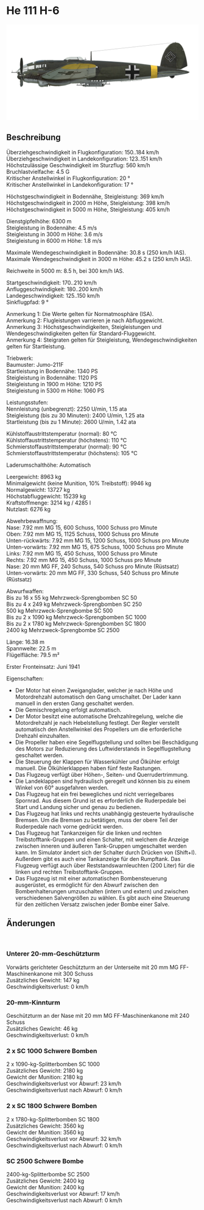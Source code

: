 # He 111 H-6  
  
![he111h6](../images/he111h6.png)  
  
## Beschreibung  
  
Überziehgeschwindigkeit in Flugkonfiguration: 150..184 km/h  
Überziehgeschwindigkeit in Landekonfiguration: 123..151 km/h  
Höchstzulässige Geschwindigkeit im Sturzflug: 560 km/h  
Bruchlastvielfache: 4.5 G  
Kritischer Anstellwinkel in Flugkonfiguration: 20 °  
Kritischer Anstellwinkel in Landekonfiguration: 17 °  
  
Höchstgeschwindigkeit in Bodennähe, Steigleistung: 369 km/h  
Höchstgeschwindigkeit in 2000 m Höhe, Steigleistung: 398 km/h  
Höchstgeschwindigkeit in 5000 m Höhe, Steigleistung: 405 km/h  
  
Dienstgipfelhöhe: 6300 m  
Steigleistung in Bodennähe: 4.5 m/s  
Steigleistung in 3000 m Höhe: 3.6 m/s  
Steigleistung in 6000 m Höhe: 1.8 m/s  
  
Maximale Wendegeschwindigkeit in Bodennähe: 30.8 s (250 km/h IAS).  
Maximale Wendegeschwindigkeit in 3000 m Höhe: 45.2 s (250 km/h IAS).  
  
Reichweite in 5000 m: 8.5 h, bei 300 km/h IAS.  
  
Startgeschwindigkeit: 170..210 km/h  
Anfluggeschwindigkeit: 180..200 km/h  
Landegeschwindigkeit: 125..150 km/h  
Sinkflugpfad: 9 °  
  
Anmerkung 1: Die Werte gelten für Normatmosphäre (ISA).  
Anmerkung 2: Flugleistungen varrieren je nach Abfluggewicht.  
Anmerkung 3: Höchstgeschwindigkeiten, Steigleistungen und Wendegeschwindigkeiten gelten für Standard-Fluggewicht.  
Anmerkung 4: Steigraten gelten für Steigleistung, Wendegeschwindigkeiten gelten für Startleistung.  
  
Triebwerk:  
Baumuster: Jumo-211F  
Startleistung in Bodennähe: 1340 PS  
Steigleistung in Bodennähe: 1120 PS  
Steigleistung in 1900 m Höhe: 1210 PS  
Steigleistung in 5300 m Höhe: 1060 PS  
  
Leistungsstufen:  
Nennleistung (unbegrenzt): 2250 U/min, 1.15 ata  
Steigleistung (bis zu 30 Minuten): 2400 U/min, 1.25 ata  
Startleistung (bis zu 1 Minute): 2600 U/min, 1.42 ata  
  
Kühlstoffaustrittstemperatur (normal): 80 °C  
Kühlstoffaustrittstemperatur (höchstens): 110 °C  
Schmierstoffaustrittstemperatur (normal): 90 °C  
Schmierstoffaustrittstemperatur (höchstens): 105 °C  
  
Laderumschalthöhe: Automatisch  
  
Leergewicht: 8963 kg  
Minimalgewicht (keine Munition, 10% Treibstoff): 9946 kg  
Normalgewicht: 13727 kg  
Höchstabfluggewicht: 15239 kg  
Kraftstoffmenge: 3214 kg / 4285 l  
Nutzlast: 6276 kg  
  
Abwehrbewaffnung:  
Nase: 7.92 mm MG 15, 600 Schuss, 1000 Schuss pro Minute  
Oben: 7.92 mm MG 15, 1125 Schuss, 1000 Schuss pro Minute  
Unten-rückwärts: 7.92 mm MG 15, 1200 Schuss, 1000 Schuss pro Minute  
Unten-vorwärts: 7.92 mm MG 15, 675 Schuss, 1000 Schuss pro Minute  
Links: 7.92 mm MG 15, 450 Schuss, 1000 Schuss pro Minute  
Rechts: 7.92 mm MG 15, 450 Schuss, 1000 Schuss pro Minute  
Nase: 20 mm MG FF, 240 Schuss, 540 Schuss pro Minute (Rüstsatz)  
Unten-vorwärts: 20 mm MG FF, 330 Schuss, 540 Schuss pro Minute (Rüstsatz)  
  
Abwurfwaffen:  
Bis zu 16 x 55 kg Mehrzweck-Sprengbomben SC 50  
Bis zu 4 x 249 kg Mehrzweck-Sprengbomben SC 250  
500 kg Mehrzweck-Sprengbombe SC 500  
Bis zu 2 x 1090 kg Mehrzweck-Sprengbomben SC 1000  
Bis zu 2 x 1780 kg Mehrzweck-Sprengbomben SC 1800  
2400 kg Mehrzweck-Sprengbombe SC 2500  
  
Länge: 16.38 m  
Spannweite: 22.5 m  
Flügelfläche: 79.5 m²  
  
Erster Fronteinsatz: Juni 1941  
  
Eigenschaften:  
- Der Motor hat einen Zweiganglader, welcher je nach Höhe und Motordrehzahl automatisch den Gang umschaltet. Der Lader kann manuell in den ersten Gang geschaltet werden.  
- Die Gemischregelung erfolgt automatisch.  
- Der Motor besitzt eine automatische Drehzahlregelung, welche die Motordrehzahl je nach Hebelstellung festlegt. Der Regler verstellt automatisch den Anstellwinkel des Propellers um die erforderliche Drehzahl einzuhalten.  
- Die Propeller haben eine Segelflugstellung und sollten bei Beschädigung des Motors zur Reduzierung des Luftwiderstands in Segelflugstellung geschaltet werden.  
- Die Steuerung der Klappen für Wasserkühler und Ölkühler erfolgt manuell. Die Ölkühlerklappen haben fünf feste Rastungen.  
- Das Flugzeug verfügt über Höhen-, Seiten- und Querrudertrimmung.  
- Die Landeklappen sind hydraulisch geregelt und können bis zu einem Winkel von 60° ausgefahren werden.  
- Das Flugzeug hat ein frei bewegliches und nicht verriegelbares Spornrad. Aus diesem Grund ist es erforderlich die Ruderpedale bei Start und Landung sicher und genau zu bedienen.  
- Das Flugzeug hat links und rechts unabhängig gesteuerte hydraulische Bremsen. Um die Bremsen zu betätigen, muss der obere Teil der Ruderpedale nach vorne gedrückt werden.  
- Das Flugzeug hat Tankanzeigen für die linken und rechten Treibstofftank-Gruppen und einen Schalter, mit welchem die Anzeige zwischen inneren und äußeren Tank-Gruppen umgeschaltet werden kann. Im Simulator ändert sich der Schalter durch Drücken von (Shift+I). Außerdem gibt es auch eine Tankanzeige für den Rumpftank. Das Flugzeug verfügt auch über Reststandswarnleuchten (200 Liter) für die linken und rechten Treibstofftank-Gruppen.  
- Das Flugzeug ist mit einer automatischen Bombensteuerung ausgerüstet, es ermöglicht für den Abwurf zwischen den Bombenhalterungen umzuschalten (intern und extern) und zwischen verschiedenen Salvengrößen zu wählen. Es gibt auch eine Steuerung für den zeitlichen Versatz zwischen jeder Bombe einer Salve.  
  
## Änderungen  
  ﻿
  
  
### Unterer 20-mm-Geschützturm  
  
Vorwärts gerichteter Geschützturm an der Unterseite mit 20 mm MG FF-Maschinenkanone mit 300 Schuss  
Zusätzliches Gewicht: 147 kg  
Geschwindigkeitsverlust: 0 km/h  ﻿
  
  
### 20-mm-Kinnturm  
  
Geschützturm an der Nase mit 20 mm MG FF-Maschinenkanone mit 240 Schuss  
Zusätzliches Gewicht: 46 kg  
Geschwindigkeitsverlust: 0 km/h  ﻿
  
  
### 2 x SC 1000 Schwere Bomben  
  
2 x 1090-kg-Splitterbomben SC 1000  
Zusätzliches Gewicht: 2180 kg  
Gewicht der Munition: 2180 kg  
Geschwindigkeitsverlust vor Abwurf: 23 km/h  
Geschwindigkeitsverlust nach Abwurf: 0 km/h  ﻿
  
  
### 2 x SC 1800 Schwere Bomben  
  
2 x 1780-kg-Splitterbomben SC 1800  
Zusätzliches Gewicht: 3560 kg  
Gewicht der Munition: 3560 kg  
Geschwindigkeitsverlust vor Abwurf: 32 km/h  
Geschwindigkeitsverlust nach Abwurf: 0 km/h  ﻿
  
  
### SC 2500 Schwere Bombe  
  
2400-kg-Splitterbombe SC 2500  
Zusätzliches Gewicht: 2400 kg  
Gewicht der Munition: 2400 kg  
Geschwindigkeitsverlust vor Abwurf: 17 km/h  
Geschwindigkeitsverlust nach Abwurf: 0 km/h  